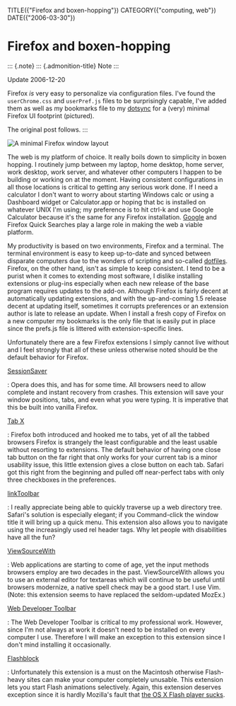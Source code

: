 TITLE({"Firefox and boxen-hopping"})
CATEGORY({"computing, web"})
DATE({"2006-03-30"})

Firefox and boxen-hopping
=========================

::: {.note}
::: {.admonition-title}
Note
:::

Update 2006-12-20

Firefox *is* very easy to personalize via configuration files. I\'ve
found the `userChrome.css` and `userPref.js` files to be surprisingly
capable, I\'ve added them as well as my bookmarks file to my
[dotsync](https://github.com/whiteinge/dotfiles/blob/6a2377c/.zshrc#L228)
for a (very) minimal Firefox UI footprint (pictured).

The original post follows.
:::

![A minimal Firefox window layout](./firefox-layout.jpg)

The web is my platform of choice. It really boils down to simplicity in
boxen hopping. I routinely jump between my laptop, home desktop, home
server, work desktop, work server, and whatever other computers I happen
to be building or working on at the moment. Having consistent
configurations in all those locations is critical to getting any serious
work done. If I need a calculator I don\'t want to worry about starting
Windows calc or using a Dashboard widget or Calculator.app or hoping
that bc is installed on whatever UNIX I\'m using; my preference is to
hit ctrl-k and use Google Calculator because it\'s the same for any
Firefox installation. [Google](http://www.google.com/help/features.html)
and Firefox Quick Searches play a large role in making the web a viable
platform.

My productivity is based on two environments, Firefox and a terminal.
The terminal environment is easy to keep up-to-date and synced between
disparate computers due to the wonders of scripting and so-called
[dotfiles](https://github.com/whiteinge/dotfiles). Firefox, on the other
hand, isn\'t as simple to keep consistent. I tend to be a purist when it
comes to extending most software, I dislike installing extensions or
plug-ins especially when each new release of the base program requires
updates to the add-on. Although Firefox is fairly decent at
automatically updating extensions, and with the up-and-coming 1.5
release decent at updating itself, sometimes it corrupts preferences or
an extension author is late to release an update. When I install a fresh
copy of Firefox on a new computer my bookmarks is the only file that is
easily put in place since the prefs.js file is littered with
extension-specific lines.

Unfortunately there are a few Firefox extensions I simply cannot live
without and I feel strongly that all of these unless otherwise noted
should be the default behavior for Firefox.

[SessionSaver](http://forums.mozillazine.org/viewtopic.php?t=47184)

:   Opera does this, and has for some time. All browsers need to allow
    complete and instant recovery from crashes. This extension will save
    your window positions, tabs, and even what you were typing. It is
    imperative that this be built into vanilla Firefox.

[Tab X](http://extensionroom.mozdev.org/clav/#tabx)

:   Firefox both introduced and hooked me to tabs, yet of all the tabbed
    browsers Firefox is strangely the least configurable and the least
    usable without resorting to extensions. The default behavior of
    having one close tab button on the far right that only works for
    your current tab is a minor usability issue, this little extension
    gives a close button on each tab. Safari got this right from the
    beginning and pulled off near-perfect tabs with only three
    checkboxes in the preferences.

[linkToolbar](http://cdn.mozdev.org/linkToolbar/)

:   I really appreciate being able to quickly traverse up a web
    directory tree. Safari\'s solution is especially elegant; if you
    Command-click the window title it will bring up a quick menu. This
    extension also allows you to navigate using the increasingly used
    rel header tags. Why let people with disabilities have all the fun?

[ViewSourceWith](https://addons.mozilla.org/firefox/394/)

:   Web applications are starting to come of age, yet the input methods
    browsers employ are two decades in the past. ViewSourceWith allows
    you to use an external editor for textareas which will continue to
    be useful until browsers modernize, a native spell check may be a
    good start. I use Vim. (Note: this extension seems to have replaced
    the seldom-updated MozEx.)

[Web Developer Toolbar](https://addons.mozilla.org/extensions/moreinfo.php?application=firefox&id=60)

:   The Web Developer Toolbar is critical to my professional work.
    However, since I\'m not always at work it doesn\'t need to be
    installed on every computer I use. Therefore I will make an
    exception to this extension since I don\'t mind installing it
    occasionally.

[Flashblock](https://addons.mozilla.org/extensions/moreinfo.php?application=firefox&id=433)

:   Unfortunately this extension is a must on the Macintosh otherwise
    Flash-heavy sites can make your computer completely unusable. This
    extension lets you start Flash animations selectively. Again, this
    extension deserves exception since it is hardly Mozilla\'s fault
    that [the OS X Flash player sucks](../2004/yeti-gore.html).
